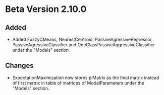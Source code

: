 # Beta Version 2.10.0

## Added

* Added FuzzyCMeans, NearestCentroid, PassiveAgressiveRegressor, PassiveAgressiveClassifier and OneClassPassiveAggressiveClassifier under the "Models" section.

## Changes

* ExpectationMaximization now stores piMatrix as the final matrix instead of first matrix in table of matrices of ModelParameters under the "Models" section.
